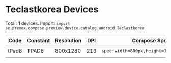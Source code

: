 # Teclastkorea Devices

Total: **1** devices. Import: `import se.premex.compose.preview.device.catalog.android.Teclastkorea`

| Code | Constant | Resolution | DPI | Compose Spec | Preview Usage |
|------|----------|------------|-----|-------------|---------------|
| tPad8 | TPAD8 | 800x1280 | 213 | `spec:width=800px,height=1280px,dpi=213` | `@Preview(device = Teclastkorea.TPAD8)` |

<!-- Generated automatically. Do not edit manually. -->
